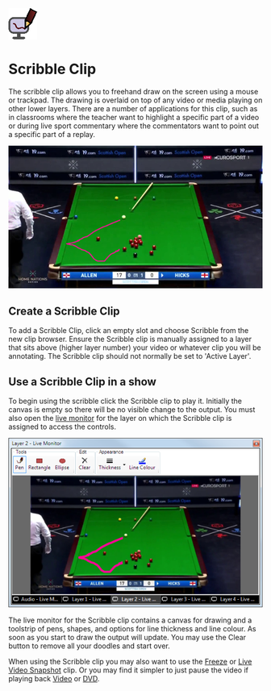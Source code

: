 ![](../../images/ScribbleIcon.png)
# Scribble Clip

The scribble clip allows you to freehand draw on the screen using a mouse or trackpad. The drawing is overlaid on top of any video or media playing on other lower layers. There are a number of applications for this clip, such as in classrooms where the teacher want to highlight a specific part of a video or during live sport commentary where the commentators want to point out a specific part of a replay.

![](../../images/clip-scribble-output.png)

## Create a Scribble Clip
To add a Scribble Clip, click an empty slot and choose Scribble from the new clip browser. Ensure the Scribble clip is manually assigned to a layer that sits above (higher layer number) your video or whatever clip you will be annotating. The Scribble clip should not normally be set to 'Active Layer'.

## Use a Scribble Clip in a show
To begin using the scribble click the Scribble clip to play it. Initially the canvas is empty so there will be no visible change to the output. You must also open the [live monitor](../toolbar/preview.md) for the layer on which the Scribble clip is assigned to access the controls. 

![](../../images/clip-scribble-livemonitor.png)

The live monitor for the Scribble clip contains a canvas for drawing and a toolstrip of pens, shapes, and options for line thickness and line colour. As soon as you start to draw the output will update. You may use the Clear button to remove all your doodles and start over.

When using the Scribble clip you may also want to use the [Freeze](FreezeClip.md) or [Live Video Snapshot](LiveVideoSnapshotClip.md) clip. Or you may find it simpler to just pause the video if playing back [Video](VideoClip.md) or [DVD](DVDClip.md).
